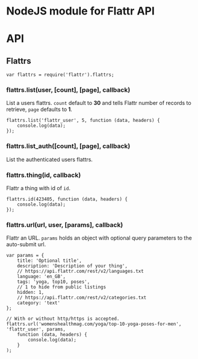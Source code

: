 NodeJS module for Flattr API
============================


# API

## Flattrs

    var flattrs = require('flattr').flattrs;

### flattrs.list(user, [count], [page], callback)

List a users flattrs. `count` default to **30** and tells Flattr number of records
to retrieve, `page` defaults to **1**. 

    flattrs.list('flattr_user', 5, function (data, headers) {
	    console.log(data);
	});

### flattrs.list_auth([count], [page], callback)

List the authenticated users flattrs.

### flattrs.thing(id, callback)

Flattr a thing with id of `id`.

    flattrs.id(423405, function (data, headers) {
	    console.log(data);
	});
	
### flattrs.url(url, user, [params], callback)

Flattr an URL. `params` holds an object with optional query parameters to the
auto-submit url.

    var params = {
	    title: 'Optional title',
		description: 'Description of your thing',
		// https://api.flattr.com/rest/v2/languages.txt
		language: 'en_GB',
		tags: 'yoga, top10, poses',
		// 1 to hide from public listings
		hidden: 1,
		// https://api.flattr.com/rest/v2/categories.txt
		category: 'text'
	};
	
	// With or without http/https is accepted.
	flattrs.url('womenshealthmag.com/yoga/top-10-yoga-poses-for-men', 'flattr_user', params, 
	    function (data, headers) {
	        console.log(data);
	    }
    );


